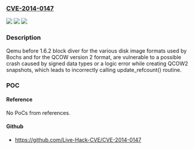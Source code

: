 ### [CVE-2014-0147](https://cve.mitre.org/cgi-bin/cvename.cgi?name=CVE-2014-0147)
![](https://img.shields.io/static/v1?label=Product&message=Qemu&color=blue)
![](https://img.shields.io/static/v1?label=Version&message=n%2Fa&color=blue)
![](https://img.shields.io/static/v1?label=Vulnerability&message=n%2Fa&color=brighgreen)

### Description

Qemu before 1.6.2 block diver for the various disk image formats used by Bochs and for the QCOW version 2 format, are vulnerable to a possible crash caused by signed data types or a logic error while creating QCOW2 snapshots, which leads to incorrectly calling update_refcount() routine.

### POC

#### Reference
No PoCs from references.

#### Github
- https://github.com/Live-Hack-CVE/CVE-2014-0147

